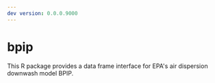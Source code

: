 ```yaml
---  
dev version: 0.0.0.9000  
---  
```



bpip
=======

This R package provides a data frame interface for EPA's air dispersion downwash model BPIP.


